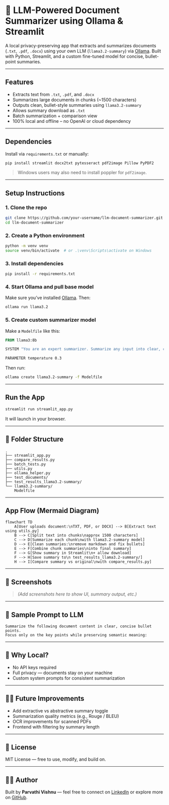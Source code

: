 # 📄 LLM-Powered Document Summarizer using Ollama & Streamlit

A local privacy-preserving app that extracts and summarizes documents (`.txt`, `.pdf`, `.docx`) using your own LLM (`llama3.2-summary`) via [Ollama](https://ollama.com/). Built with Python, Streamlit, and a custom fine-tuned model for concise, bullet-point summaries.

---

## Features

- Extracts text from `.txt`, `.pdf`, and `.docx`
- Summarizes large documents in chunks (~1500 characters)
- Outputs clean, bullet-style summaries using `llama3.2-summary`
- Allows summary download as `.txt`
- Batch summarization + comparison view
- 100% local and offline – no OpenAI or cloud dependency

---

## Dependencies

Install via `requirements.txt` or manually:

```bash
pip install streamlit docx2txt pytesseract pdf2image Pillow PyPDF2
```

> Windows users may also need to install poppler for `pdf2image`.

---

## Setup Instructions

### 1. Clone the repo

```bash
git clone https://github.com/your-username/llm-document-summarizer.git
cd llm-document-summarizer
```

### 2. Create a Python environment

```bash
python -m venv venv
source venv/bin/activate  # or .\venv\Scripts\activate on Windows
```

### 3. Install dependencies

```bash
pip install -r requirements.txt
```

### 4. Start Ollama and pull base model

Make sure you’ve installed [Ollama](https://ollama.com/download). Then:

```bash
ollama run llama3.2
```

### 5. Create custom summarizer model

Make a `Modelfile` like this:

```Dockerfile
FROM llama3:8b

SYSTEM "You are an expert summarizer. Summarize any input into clear, concise bullet points. Focus only on the most important and relevant information. Eliminate redundancy and preserve the original meaning."

PARAMETER temperature 0.3
```

Then run:

```bash
ollama create llama3.2-summary -f Modelfile
```

---

## Run the App

```bash
streamlit run streamlit_app.py
```

It will launch in your browser.

---

## 📁 Folder Structure

```
.
├── streamlit_app.py
├── compare_results.py
├── batch_tests.py
├── utils.py
├── ollama_helper.py
├── test_documents/
├── test_results_llama3.2-summary/
└── llama3.2-summary/
    Modelfile
```

---

## App Flow (Mermaid Diagram)

```mermaid
flowchart TD
    A[User uploads document:\nTXT, PDF, or DOCX] --> B[Extract text using utils.py]
    B --> C[Split text into chunks\napprox 1500 characters]
    C --> D[Summarize each chunk\nwith llama3.2-summary model]
    D --> E[Clean summaries:\nremove markdown and fix bullets]
    E --> F[Combine chunk summaries\ninto final summary]
    F --> G[Show summary in Streamlit\n+ allow download]
    F --> H[Save summary to\n test_results_llama3.2-summary/]
    H --> I[Compare summary vs original\nwith compare_results.py]
```

---

## 📸 Screenshots

> *(Add screenshots here to show UI, summary output, etc.)*

---

## 📌 Sample Prompt to LLM

```
Summarize the following document content in clear, concise bullet points. 
Focus only on the key points while preserving semantic meaning:
```

---

## 🔐 Why Local?

- No API keys required
- Full privacy — documents stay on your machine
- Custom system prompts for consistent summarization

---

## 🙋‍♀️ Future Improvements

- Add extractive vs abstractive summary toggle
- Summarization quality metrics (e.g., Rouge / BLEU)
- OCR improvements for scanned PDFs
- Frontend with filtering by summary length

---

## 📄 License

MIT License — free to use, modify, and build on.

---

## 👩‍💻 Author

Built by **Parvathi Vishnu** — feel free to connect on [LinkedIn](https://www.linkedin.com/) or explore more on [GitHub](https://github.com/your-username).

